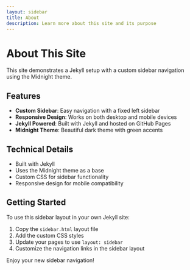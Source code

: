 ```yaml
---
layout: sidebar
title: About
description: Learn more about this site and its purpose
---
```


# About This Site

This site demonstrates a Jekyll setup with a custom sidebar navigation using the Midnight theme.

## Features

- **Custom Sidebar**: Easy navigation with a fixed left sidebar
- **Responsive Design**: Works on both desktop and mobile devices
- **Jekyll Powered**: Built with Jekyll and hosted on GitHub Pages
- **Midnight Theme**: Beautiful dark theme with green accents

## Technical Details

- Built with Jekyll
- Uses the Midnight theme as a base
- Custom CSS for sidebar functionality
- Responsive design for mobile compatibility

## Getting Started

To use this sidebar layout in your own Jekyll site:

1. Copy the `sidebar.html` layout file
2. Add the custom CSS styles
3. Update your pages to use `layout: sidebar`
4. Customize the navigation links in the sidebar layout

Enjoy your new sidebar navigation!
